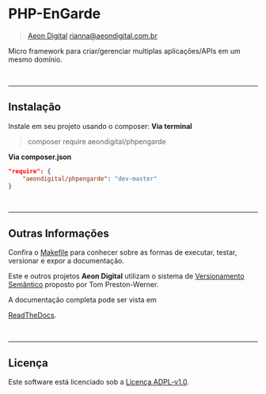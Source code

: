   PHP-EnGarde
===============

> [Aeon Digital](http://aeondigital.com.br)
> rianna@aeondigital.com.br

Micro framework para criar/gerenciar multiplas aplicações/APIs em um mesmo
domínio.


&nbsp;
&nbsp;


______________________________________________________________________________

## Instalação
Instale em seu projeto usando o composer:
**Via terminal**
> composer require aeondigital/phpengarde

**Via composer.json**
```json
"require": {
    "aeondigital/phpengarde": "dev-master"
}
```


&nbsp;
&nbsp;


_______________________________________________________________________________

## Outras Informações

Confira o [Makefile](Makefile) para conhecer sobre as formas de executar,
testar, versionar e expor a documentação.

Este e outros projetos **Aeon Digital** utilizam o sistema de [Versionamento
Semântico](https://semver.org/) proposto por Tom Preston-Werner.

A documentação completa pode ser vista em

[ReadTheDocs](https://aeondigital-php-engarde.readthedocs.io/).


&nbsp;
&nbsp;


_______________________________________________________________________________

## Licença

Este software está licenciado sob a [Licença ADPL-v1.0](LICENSE).
